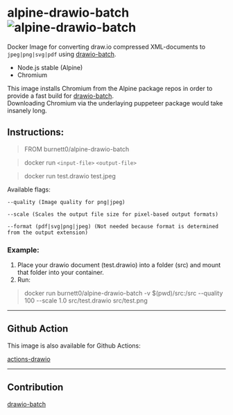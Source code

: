 # alpine-drawio-batch ![alpine-drawio-batch](https://github.com/Burnett01/docker-images/workflows/alpine-drawio-batch/badge.svg?branch=alpine-drawio-batch)

Docker Image for converting draw.io compressed XML-documents to ``jpeg|png|svg|pdf`` using [drawio-batch](https://github.com/languitar/drawio-batch).

+ Node.js stable (Alpine)
+ Chromium

This image installs Chromium from the Alpine package repos in order to provide a fast build for [drawio-batch]().<br />
Downloading Chromium via the underlaying puppeteer package would take insanely long.

## Instructions:

> FROM burnett0/alpine-drawio-batch

> docker run ``<input-file>`` ``<output-file>``

> docker run test.drawio test.jpeg


Available flags:

```
--quality (Image quality for png|jpeg)

--scale (Scales the output file size for pixel-based output formats)

--format (pdf|svg|png|jpeg) (Not needed because format is determined from the output extension)
```

### Example:

1. Place your drawio document (test.drawio) into a folder (src) and mount that folder into your container.
2. Run:
> docker run burnett0/alpine-drawio-batch -v $(pwd)/src:/src --quality 100 --scale 1.0 src/test.drawio src/test.png


---

## Github Action

This image is also available for Github Actions:

[actions-drawio](https://github.com/Burnett01/actions-drawio/)

---

## Contribution

[drawio-batch](https://github.com/languitar/drawio-batch/)

